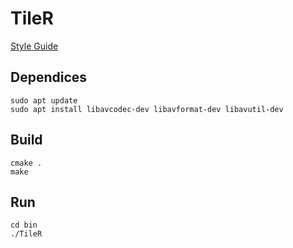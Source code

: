 # TileR

[Style Guide](STYLE.md)

## Dependices
```
sudo apt update
sudo apt install libavcodec-dev libavformat-dev libavutil-dev
```

## Build

```
cmake .
make
```

## Run

```
cd bin
./TileR
```
